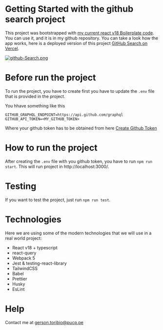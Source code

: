 # Getting Started with the github search project

This project was bootstrapped with [my current react v18 Boilerplate code](https://github.com/GRTO/react-18-boilerplate). You can use it, and it is in my github repository.
You can take a look how the app works, here is a deployed version of this project [GitHub Search on Vercel](https://github-search-j208yn5ph-grto.vercel.app/).

[![github-Search.png](https://i.postimg.cc/vHNFXQZF/github-Search.png)](https://postimg.cc/CzkQxp8m)

# Before run the project

To run the project, you have to create first you have to update the `.env` file that is provided in the project.

You hhave something like this

```
GITHUB_GRAPHQL_ENDPOINT=https://api.github.com/graphql
GITHUB_API_TOKEN=<MY_GITHUB_TOKEN>
```

Where your github token has to be obtained from here [Create Github Token](https://docs.github.com/en/authentication/keeping-your-account-and-data-secure/creating-a-personal-access-token)

# How to run the project

After creating the `.env` file with you github token, you have to run `npm run start`. This will run project in http://localhost:3000/.

# Testing

If you want to test the project, just run `npm run test`.

# Technologies

Here we are using some of the modern technologies that we will use in a real world project:

- React v18 + typescript
- react-query
- Webpack 5
- Jest & testing-react-library
- TailwindCSS
- Babel
- Prettier
- Husky
- EsLint

# Help

Contact me at gerson.toribio@pucp.pe
